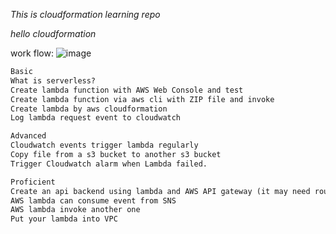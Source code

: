*This is cloudformation learning repo*

*hello cloudformation*

work flow:
![image](https://github.com/Ma-Jiajie/AnyPictures/blob/master/hello-cloudFormation.png)


```html
Basic
What is serverless?
Create lambda function with AWS Web Console and test
Create lambda function via aws cli with ZIP file and invoke
Create lambda by aws cloudformation
Log lambda request event to cloudwatch

Advanced
Cloudwatch events trigger lambda regularly
Copy file from a s3 bucket to another s3 bucket
Trigger Cloudwatch alarm when Lambda failed.

Proficient
Create an api backend using lambda and AWS API gateway (it may need route53)
AWS lambda can consume event from SNS
AWS lambda invoke another one
Put your lambda into VPC
```

